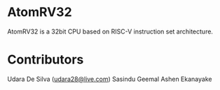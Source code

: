 # AtomRV32
AtomRV32 is a 32bit CPU based on RISC-V instruction set architecture.

# Contributors

Udara De Silva (udara28@live.com)
Sasindu Geemal
Ashen Ekanayake
